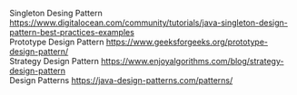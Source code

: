 Singleton Desing Pattern https://www.digitalocean.com/community/tutorials/java-singleton-design-pattern-best-practices-examples  
Prototype Design Pattern https://www.geeksforgeeks.org/prototype-design-pattern/  
Strategy Design Pattern https://www.enjoyalgorithms.com/blog/strategy-design-pattern  
Design Patterns https://java-design-patterns.com/patterns/
